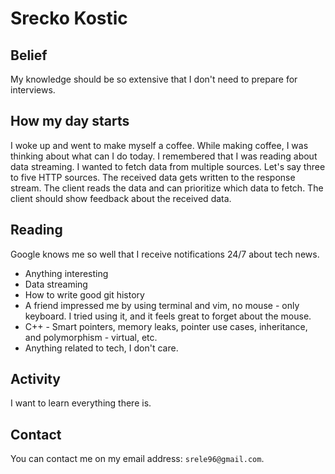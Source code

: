 # Srecko Kostic

## Belief

My knowledge should be so extensive that I don't need to prepare for interviews.

## How my day starts

I woke up and went to make myself a coffee. While making coffee, I was thinking about what can I do today. I remembered that I was reading about data streaming. I wanted to fetch data from multiple sources. Let's say three to five HTTP sources. The received data gets written to the response stream. The client reads the data and can prioritize which data to fetch. The client should show feedback about the received data.

## Reading

Google knows me so well that I receive notifications 24/7 about tech news.

- Anything interesting
- Data streaming
- How to write good git history
- A friend impressed me by using terminal and vim, no mouse - only keyboard. I tried using it, and it feels great to forget about the mouse.
- C++ - Smart pointers, memory leaks, pointer use cases, inheritance, and polymorphism - virtual, etc.
- Anything related to tech, I don't care.

## Activity

I want to learn everything there is.

## Contact

You can contact me on my email address: `srele96@gmail.com`.

<!---
srele96/srele96 is a ✨ special ✨ repository because its `README.md` (this file) appears on your GitHub profile.
You can click the Preview link to take a look at your changes.
--->
